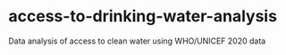 # access-to-drinking-water-analysis
Data analysis of access to clean water using WHO/UNICEF 2020 data
